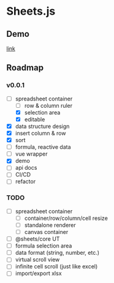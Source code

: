 # Sheets.js

## Demo
[link](https://shhdgit.github.io/sheets.js/)

## Roadmap

### v0.0.1

* [ ] spreadsheet container
  * [ ] row & column ruler
  * [x] selection area
  * [x] editable
* [x] data structure design
* [x] insert column & row
* [x] sort
* [ ] formula, reactive data
* [ ] vue wrapper
* [x] demo
* [ ] api docs
* [ ] CI/CD
* [ ] refactor

### TODO

* [ ] spreadsheet container
  * [ ] container/row/column/cell resize
  * [ ] standalone renderer
  * [ ] canvas container
* [ ] @sheets/core UT
* [ ] formula selection area
* [ ] data format (string, number, etc.)
* [ ] virtual scroll view
* [ ] infinite cell scroll (just like excel)
* [ ] import/export xlsx
